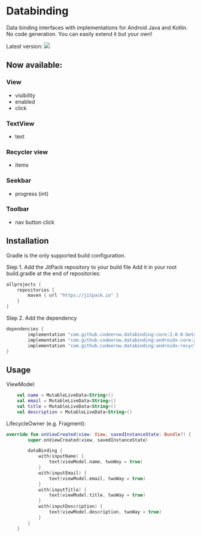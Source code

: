 # Databinding
Data binding interfaces with implementations for Android Java and Kotlin. No code generation.
You can easily extend it but your own!

Latest version: [![](https://jitpack.io/v/codeerow/dsldatabinding.svg)](https://jitpack.io/#codeerow/dsldatabinding)

## Now available:
### View
- visibility
- enabled
- click

### TextView
- text

### Recycler view
- items

### Seekbar
- progress (int)

### Toolbar
- nav button click 

## Installation

Gradle is the only supported build configuration.

Step 1. Add the JitPack repository to your build file
Add it in your root build.gradle at the end of repositories:

```groovy
allprojects {
    repositories {
        maven { url "https://jitpack.io" }
    }
}
```

Step 2. Add the dependency
```groovy
dependencies {
        implementation "com.github.codeerow.databinding:core:2.0.0-beta" // core-ktx for Kotlin
        implementation "com.github.codeerow.databinding:androidx-core:2.0.0-beta" // androidx-core-ktx for Kotlin
        implementation "com.github.codeerow.databinding:androidx-recyclerview:2.0.0-beta" // androidx-recyclerview-ktx for Kotlin
}
```

## Usage
ViewModel:
```kotlin
    val name = MutableLiveData<String>()
    val email = MutableLiveData<String>()
    val title = MutableLiveData<String>()
    val description = MutableLiveData<String>()
```

LifecycleOwner (e.g. Fragment):
```kotlin
override fun onViewCreated(view: View, savedInstanceState: Bundle?) {
        super.onViewCreated(view, savedInstanceState)

        dataBinding {
            with(inputName) {
                text(viewModel.name, twoWay = true)
            }
            with(inputEmail) {
                text(viewModel.email, twoWay = true)
            }
            with(inputTitle) {
                text(viewModel.title, twoWay = true)
            }
            with(inputDescription) {
                text(viewModel.description, twoWay = true)
            }
        }
    }
```
